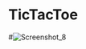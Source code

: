 # TicTacToe
#![Screenshot_8](https://user-images.githubusercontent.com/93754343/186207499-b6173c13-f900-4821-964a-01c832d65e44.png)
